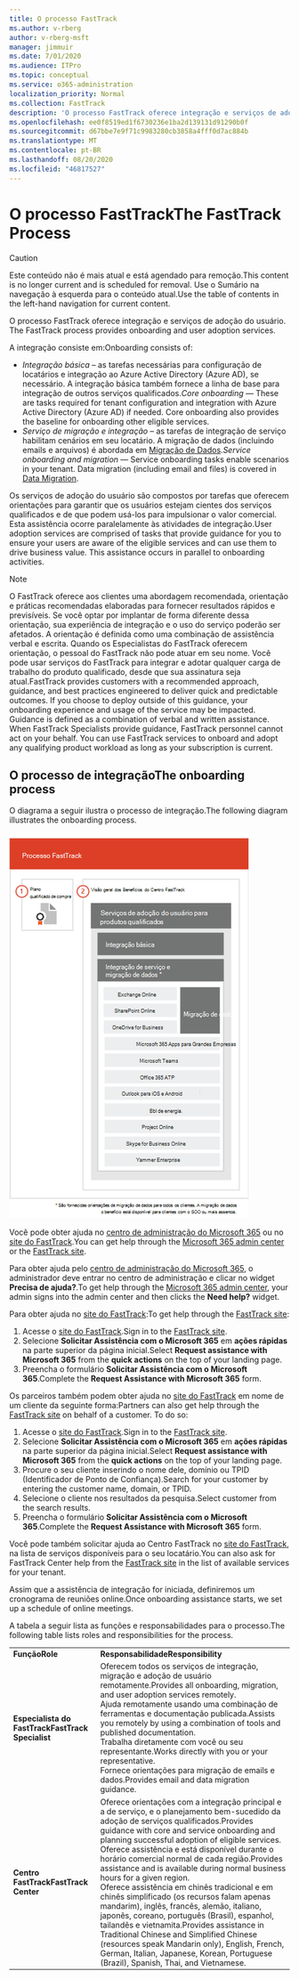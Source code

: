 ```yaml
---
title: O processo FastTrack
ms.author: v-rberg
author: v-rberg-msft
manager: jimmuir
ms.date: 7/01/2020
ms.audience: ITPro
ms.topic: conceptual
ms.service: o365-administration
localization_priority: Normal
ms.collection: FastTrack
description: 'O processo FastTrack oferece integração e serviços de adoção do usuário. '
ms.openlocfilehash: ee0f8519ed1f6730236e1ba2d139131d91290b0f
ms.sourcegitcommit: d67bbe7e9f71c9983280cb3858a4fff0d7ac884b
ms.translationtype: MT
ms.contentlocale: pt-BR
ms.lasthandoff: 08/20/2020
ms.locfileid: "46817527"
---
```

# <a name="the-fasttrack-process"></a><span data-ttu-id="ed2eb-103">O processo FastTrack</span><span class="sxs-lookup"><span data-stu-id="ed2eb-103">The FastTrack Process</span></span>

> [!CAUTION]
> <span data-ttu-id="ed2eb-104">Este conteúdo não é mais atual e está agendado para remoção.</span><span class="sxs-lookup"><span data-stu-id="ed2eb-104">This content is no longer current and is scheduled for removal.</span></span> <span data-ttu-id="ed2eb-105">Use o Sumário na navegação à esquerda para o conteúdo atual.</span><span class="sxs-lookup"><span data-stu-id="ed2eb-105">Use the table of contents in the left-hand navigation for current content.</span></span>

<span data-ttu-id="ed2eb-106">O processo FastTrack oferece integração e serviços de adoção do usuário. </span><span class="sxs-lookup"><span data-stu-id="ed2eb-106">The FastTrack process provides onboarding and user adoption services.</span></span> 
  
<span data-ttu-id="ed2eb-107">A integração consiste em:</span><span class="sxs-lookup"><span data-stu-id="ed2eb-107">Onboarding consists of:</span></span>
  
- <span data-ttu-id="ed2eb-p102">*Integração básica* – as tarefas necessárias para configuração de locatários e integração ao Azure Active Directory (Azure AD), se necessário. A integração básica também fornece a linha de base para integração de outros serviços qualificados.</span><span class="sxs-lookup"><span data-stu-id="ed2eb-p102">*Core onboarding* — These are tasks required for tenant configuration and integration with Azure Active Directory (Azure AD) if needed. Core onboarding also provides the baseline for onboarding other eligible services.</span></span> 
- <span data-ttu-id="ed2eb-p103">*Serviço de migração e integração* – as tarefas de integração de serviço habilitam cenários em seu locatário. A migração de dados (incluindo emails e arquivos) é abordada em [Migração de Dados](O365-data-migration.md).</span><span class="sxs-lookup"><span data-stu-id="ed2eb-p103">*Service onboarding and migration* — Service onboarding tasks enable scenarios in your tenant. Data migration (including email and files) is covered in [Data Migration](O365-data-migration.md).</span></span> 
    
<span data-ttu-id="ed2eb-p104">Os serviços de adoção do usuário são compostos por tarefas que oferecem orientações para garantir que os usuários estejam cientes dos serviços qualificados e de que podem usá-los para impulsionar o valor comercial. Esta assistência ocorre paralelamente às atividades de integração.</span><span class="sxs-lookup"><span data-stu-id="ed2eb-p104">User adoption services are comprised of tasks that provide guidance for you to ensure your users are aware of the eligible services and can use them to drive business value. This assistance occurs in parallel to onboarding activities.</span></span>
  
> [!NOTE]
> <span data-ttu-id="ed2eb-p105">O FastTrack oferece aos clientes uma abordagem recomendada, orientação e práticas recomendadas elaboradas para fornecer resultados rápidos e previsíveis. Se você optar por implantar de forma diferente dessa orientação, sua experiência de integração e o uso do serviço poderão ser afetados. A orientação é definida como uma combinação de assistência verbal e escrita. Quando os Especialistas do FastTrack oferecem orientação, o pessoal do FastTrack não pode atuar em seu nome. Você pode usar serviços do FastTrack para integrar e adotar qualquer carga de trabalho do produto qualificado, desde que sua assinatura seja atual.</span><span class="sxs-lookup"><span data-stu-id="ed2eb-p105">FastTrack provides customers with a recommended approach, guidance, and best practices engineered to deliver quick and predictable outcomes. If you choose to deploy outside of this guidance, your onboarding experience and usage of the service may be impacted. Guidance is defined as a combination of verbal and written assistance. When FastTrack Specialists provide guidance, FastTrack personnel cannot act on your behalf. You can use FastTrack services to onboard and adopt any qualifying product workload as long as your subscription is current.</span></span> 
  
## <a name="the-onboarding-process"></a><span data-ttu-id="ed2eb-119">O processo de integração</span><span class="sxs-lookup"><span data-stu-id="ed2eb-119">The onboarding process</span></span>

<span data-ttu-id="ed2eb-120">O diagrama a seguir ilustra o processo de integração.</span><span class="sxs-lookup"><span data-stu-id="ed2eb-120">The following diagram illustrates the onboarding process.</span></span>
  
![Linha do tempo para uso do benefício de Integração](media/o365-onboarding-timeline-m365-apps.png)
  
<span data-ttu-id="ed2eb-122">Você pode obter ajuda no [centro de administração do Microsoft 365](https://go.microsoft.com/fwlink/?linkid=2032704) ou no [site do FastTrack](https://go.microsoft.com/fwlink/?linkid=780698).</span><span class="sxs-lookup"><span data-stu-id="ed2eb-122">You can get help through the [Microsoft 365 admin center](https://go.microsoft.com/fwlink/?linkid=2032704) or the [FastTrack site](https://go.microsoft.com/fwlink/?linkid=780698).</span></span> 

<span data-ttu-id="ed2eb-123">Para obter ajuda pelo [centro de administração do Microsoft 365](https://go.microsoft.com/fwlink/?linkid=2032704), o administrador deve entrar no centro de administração e clicar no widget **Precisa de ajuda?**.</span><span class="sxs-lookup"><span data-stu-id="ed2eb-123">To get help through the [Microsoft 365 admin center](https://go.microsoft.com/fwlink/?linkid=2032704), your admin signs into the admin center and then clicks the **Need help?** widget.</span></span> 

<span data-ttu-id="ed2eb-124">Para obter ajuda no [site do FastTrack](https://go.microsoft.com/fwlink/?linkid=780698):</span><span class="sxs-lookup"><span data-stu-id="ed2eb-124">To get help through the [FastTrack site](https://go.microsoft.com/fwlink/?linkid=780698):</span></span> 
1.    <span data-ttu-id="ed2eb-125">Acesse o [site do FastTrack](https://go.microsoft.com/fwlink/?linkid=780698).</span><span class="sxs-lookup"><span data-stu-id="ed2eb-125">Sign in to the [FastTrack site](https://go.microsoft.com/fwlink/?linkid=780698).</span></span> 
2.    <span data-ttu-id="ed2eb-126">Selecione **Solicitar Assistência com o Microsoft 365** em **ações rápidas** na parte superior da página inicial.</span><span class="sxs-lookup"><span data-stu-id="ed2eb-126">Select **Request assistance with Microsoft 365** from the **quick actions** on the top of your landing page.</span></span>
3.    <span data-ttu-id="ed2eb-127">Preencha o formulário **Solicitar Assistência com o Microsoft 365**.</span><span class="sxs-lookup"><span data-stu-id="ed2eb-127">Complete the **Request Assistance with Microsoft 365** form.</span></span>
  
<span data-ttu-id="ed2eb-p106">Os parceiros também podem obter ajuda no [site do FastTrack](https://go.microsoft.com/fwlink/?linkid=780698) em nome de um cliente da seguinte forma:</span><span class="sxs-lookup"><span data-stu-id="ed2eb-p106">Partners can also get help through the [FastTrack site](https://go.microsoft.com/fwlink/?linkid=780698) on behalf of a customer. To do so:</span></span>
1.    <span data-ttu-id="ed2eb-130">Acesse o [site do FastTrack](https://go.microsoft.com/fwlink/?linkid=780698).</span><span class="sxs-lookup"><span data-stu-id="ed2eb-130">Sign in to the [FastTrack site](https://go.microsoft.com/fwlink/?linkid=780698).</span></span> 
2.    <span data-ttu-id="ed2eb-131">Selecione **Solicitar Assistência com o Microsoft 365** em **ações rápidas** na parte superior da página inicial.</span><span class="sxs-lookup"><span data-stu-id="ed2eb-131">Select **Request assistance with Microsoft 365** from the **quick actions** on the top of your landing page.</span></span>
3.    <span data-ttu-id="ed2eb-132">Procure o seu cliente inserindo o nome dele, domínio ou TPID (Identificador de Ponto de Confiança).</span><span class="sxs-lookup"><span data-stu-id="ed2eb-132">Search for your customer by entering the customer name, domain, or TPID.</span></span>
4.    <span data-ttu-id="ed2eb-133">Selecione o cliente nos resultados da pesquisa.</span><span class="sxs-lookup"><span data-stu-id="ed2eb-133">Select customer from the search results.</span></span>
5.    <span data-ttu-id="ed2eb-134">Preencha o formulário **Solicitar Assistência com o Microsoft 365**.</span><span class="sxs-lookup"><span data-stu-id="ed2eb-134">Complete the **Request Assistance with Microsoft 365** form.</span></span>
  
 <span data-ttu-id="ed2eb-135">Você pode também solicitar ajuda ao Centro FastTrack no [site do FastTrack](https://go.microsoft.com/fwlink/?linkid=780698), na lista de serviços disponíveis para o seu locatário.</span><span class="sxs-lookup"><span data-stu-id="ed2eb-135">You can also ask for FastTrack Center help from the [FastTrack site](https://go.microsoft.com/fwlink/?linkid=780698) in the list of available services for your tenant.</span></span> 
    
 <span data-ttu-id="ed2eb-136">Assim que a assistência de integração for iniciada, definiremos um cronograma de reuniões online.</span><span class="sxs-lookup"><span data-stu-id="ed2eb-136">Once onboarding assistance starts, we set up a schedule of online meetings.</span></span>

<span data-ttu-id="ed2eb-137">A tabela a seguir lista as funções e responsabilidades para o processo.</span><span class="sxs-lookup"><span data-stu-id="ed2eb-137">The following table lists roles and responsibilities for the process.</span></span>
    
|||
|:-----|:-----|
|<span data-ttu-id="ed2eb-138">**Função**</span><span class="sxs-lookup"><span data-stu-id="ed2eb-138">**Role**</span></span> <br/> |<span data-ttu-id="ed2eb-139">**Responsabilidade**</span><span class="sxs-lookup"><span data-stu-id="ed2eb-139">**Responsibility**</span></span> <br/> |
|<span data-ttu-id="ed2eb-140">**Especialista do FastTrack**</span><span class="sxs-lookup"><span data-stu-id="ed2eb-140">**FastTrack Specialist**</span></span> <br/> |<span data-ttu-id="ed2eb-141">Oferecem todos os serviços de integração, migração e adoção de usuário remotamente.</span><span class="sxs-lookup"><span data-stu-id="ed2eb-141">Provides all onboarding, migration, and user adoption services remotely.</span></span>  <br/> <span data-ttu-id="ed2eb-142">Ajuda remotamente usando uma combinação de ferramentas e documentação publicada.</span><span class="sxs-lookup"><span data-stu-id="ed2eb-142">Assists you remotely by using a combination of tools and published documentation.</span></span> <br/> <span data-ttu-id="ed2eb-143">Trabalha diretamente com você ou seu representante.</span><span class="sxs-lookup"><span data-stu-id="ed2eb-143">Works directly with you or your representative.</span></span> <br/> <span data-ttu-id="ed2eb-144">Fornece orientações para migração de emails e dados.</span><span class="sxs-lookup"><span data-stu-id="ed2eb-144">Provides email and data migration guidance.</span></span>|
|<span data-ttu-id="ed2eb-145">**Centro FastTrack**</span><span class="sxs-lookup"><span data-stu-id="ed2eb-145">**FastTrack Center**</span></span>  <br/> |<span data-ttu-id="ed2eb-146">Oferece orientações com a integração principal e a de serviço, e o planejamento bem-sucedido da adoção de serviços qualificados.</span><span class="sxs-lookup"><span data-stu-id="ed2eb-146">Provides guidance with core and service onboarding and planning successful adoption of eligible services.</span></span>  <br/> <span data-ttu-id="ed2eb-147">Oferece assistência e está disponível durante o horário comercial normal de cada região.</span><span class="sxs-lookup"><span data-stu-id="ed2eb-147">Provides assistance and is available during normal business hours for a given region.</span></span> <br/> <span data-ttu-id="ed2eb-148">Oferece assistência em chinês tradicional e em chinês simplificado (os recursos falam apenas mandarim), inglês, francês, alemão, italiano, japonês, coreano, português (Brasil), espanhol, tailandês e vietnamita.</span><span class="sxs-lookup"><span data-stu-id="ed2eb-148">Provides assistance in Traditional Chinese and Simplified Chinese (resources speak Mandarin only), English, French, German, Italian, Japanese, Korean, Portuguese (Brazil), Spanish, Thai, and Vietnamese.</span></span>|
